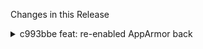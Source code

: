 Changes in this Release

<details><summary>c993bbe feat: re-enabled AppArmor back</summary>
feat: re-enabled AppArmor back</details>